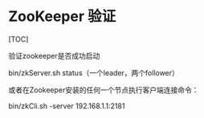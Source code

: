 # ZooKeeper 验证

[TOC]

验证zookeeper是否成功启动

bin/zkServer.sh status（一个leader，两个follower）

或者在Zookeeper安装的任何一个节点执行客户端连接命令：

bin/zkCli.sh -server 192.168.1.1:2181